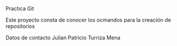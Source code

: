 Practica Git

Este proyecto consta de conocer los ocmandos para la creación de repositorios 

Datos de contacto
Julian Patricio Turriza Mena
